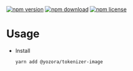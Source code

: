 [![npm version](https://img.shields.io/npm/v/@yozora/tokenizer-image.svg)](https://www.npmjs.com/package/@yozora/tokenizer-image)
[![npm download](https://img.shields.io/npm/dm/@yozora/tokenizer-image.svg)](https://www.npmjs.com/package/@yozora/tokenizer-image)
[![npm license](https://img.shields.io/npm/l/@yozora/tokenizer-image.svg)](https://www.npmjs.com/package/@yozora/tokenizer-image)


# Usage

  * Install
    ```console
    yarn add @yozora/tokenizer-image
    ```
